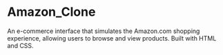 # Amazon_Clone
An e-commerce interface that simulates the Amazon.com shopping experience, allowing users to browse and view products. Built with HTML and CSS.
